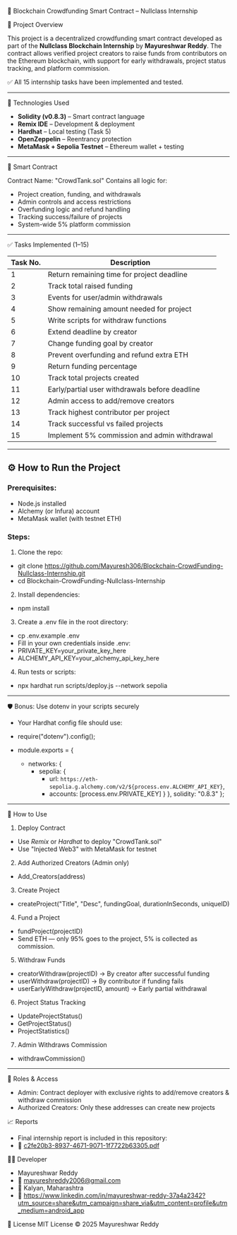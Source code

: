 🧱 Blockchain Crowdfunding Smart Contract – Nullclass Internship

 📌 Project Overview

This project is a decentralized crowdfunding smart contract developed as part of the **Nullclass Blockchain Internship** by **Mayureshwar Reddy**. The contract allows verified project creators to raise funds from contributors on the Ethereum blockchain, with support for early withdrawals, project status tracking, and platform commission.

✅ All 15 internship tasks have been implemented and tested.

---

🔧 Technologies Used

- **Solidity (v0.8.3)** – Smart contract language
- **Remix IDE** – Development & deployment
- **Hardhat** – Local testing (Task 5)
- **OpenZeppelin** – Reentrancy protection
- **MetaMask + Sepolia Testnet** – Ethereum wallet + testing

---

 📄 Smart Contract

Contract Name: "CrowdTank.sol"
Contains all logic for:

- Project creation, funding, and withdrawals
- Admin controls and access restrictions
- Overfunding logic and refund handling
- Tracking success/failure of projects
- System-wide 5% platform commission

---

✅ Tasks Implemented (1–15)

| Task No. | Description |
|----------|-------------|
| 1 | Return remaining time for project deadline |
| 2 | Track total raised funding |
| 3 | Events for user/admin withdrawals |
| 4 | Show remaining amount needed for project |
| 5 | Write scripts for withdraw functions |
| 6 | Extend deadline by creator |
| 7 | Change funding goal by creator |
| 8 | Prevent overfunding and refund extra ETH |
| 9 | Return funding percentage |
| 10 | Track total projects created |
| 11 | Early/partial user withdrawals before deadline |
| 12 | Admin access to add/remove creators |
| 13 | Track highest contributor per project |
| 14 | Track successful vs failed projects |
| 15 | Implement 5% commission and admin withdrawal |


----

## ⚙️ How to Run the Project

### Prerequisites:
- Node.js installed
- Alchemy (or Infura) account
- MetaMask wallet (with testnet ETH)

### Steps:

1. Clone the repo:
- git clone https://github.com/Mayuresh306/Blockchain-CrowdFunding-Nullclass-Internship.git
- cd Blockchain-CrowdFunding-Nullclass-Internship

2. Install dependencies:
- npm install

3. Create a .env file in the root directory:
- cp .env.example .env
- Fill in your own credentials inside .env:
- PRIVATE_KEY=your_private_key_here
- ALCHEMY_API_KEY=your_alchemy_api_key_here

4. Run tests or scripts:
- npx hardhat run scripts/deploy.js --network sepolia

---

🛡 Bonus: Use dotenv in your scripts securely
- Your Hardhat config file should use:

- require("dotenv").config();

- module.exports = {
  - networks: {
    - sepolia: {
      - url: `https://eth-sepolia.g.alchemy.com/v2/${process.env.ALCHEMY_API_KEY}`,
      - accounts: [process.env.PRIVATE_KEY]
     }
   },
   solidity: "0.8.3"
 };

---


🧪 How to Use

 1. Deploy Contract
- Use *Remix* or *Hardhat* to deploy "CrowdTank.sol"
- Use "Injected Web3" with MetaMask for testnet

 2. Add Authorized Creators (Admin only)
- Add_Creators(address)

3. Create Project
- createProject("Title", "Desc", fundingGoal, durationInSeconds, uniqueID)

4. Fund a Project
- fundProject(projectID)
- Send ETH — only 95% goes to the project, 5% is collected as commission.

5. Withdraw Funds
- creatorWithdraw(projectID) → By creator after successful funding
- userWithdraw(projectID) → By contributor if funding fails
- userEarlyWithdraw(projectID, amount) → Early partial withdrawal

6. Project Status Tracking
- UpdateProjectStatus()
- GetProjectStatus()
- ProjectStatistics()

7. Admin Withdraws Commission
- withdrawCommission()

---

🔐 Roles & Access
- Admin: Contract deployer with exclusive rights to add/remove creators & withdraw commission
- Authorized Creators: Only these addresses can create new projects

📈 Reports
- Final internship report is included in this repository:
- 📄 [c2fe20b3-8937-4671-9071-1f7722b63305.pdf](https://github.com/user-attachments/files/20867976/c2fe20b3-8937-4671-9071-1f7722b63305.pdf)


🙋‍♂️ Developer
- Mayureshwar Reddy
- 📧 mayureshreddy2006@gmail.com
- 📍 Kalyan, Maharashtra
- 🔗 https://www.linkedin.com/in/mayureshwar-reddy-37a4a2342?utm_source=share&utm_campaign=share_via&utm_content=profile&utm_medium=android_app

📜 License
MIT License © 2025 Mayureshwar Reddy

